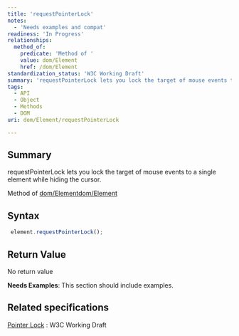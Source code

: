 ```yaml
---
title: 'requestPointerLock'
notes:
  - 'Needs examples and compat'
readiness: 'In Progress'
relationships:
  method_of:
    predicate: 'Method of '
    value: dom/Element
    href: /dom/Element
standardization_status: 'W3C Working Draft'
summary: 'requestPointerLock lets you lock the target of mouse events to a single element while hiding the cursor.'
tags:
  - API
  - Object
  - Methods
  - DOM
uri: dom/Element/requestPointerLock

---
```

## Summary

requestPointerLock lets you lock the target of mouse events to a single element while hiding the cursor.

Method of [dom/Element](/dom/Element)[dom/Element](/dom/Element)

## Syntax

``` js
 element.requestPointerLock();
```

## Return Value

No return value

**Needs Examples**: This section should include examples.

## Related specifications

[Pointer Lock](http://www.w3.org/TR/pointerlock/#methods)
:   W3C Working Draft
